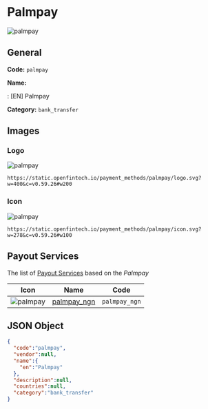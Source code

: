 
# Palmpay 
![palmpay](https://static.openfintech.io/payment_methods/palmpay/logo.svg?w=400&c=v0.59.26#w200)  

## General 
**Code:** `palmpay` 
 
**Name:** 
 
:	[EN] Palmpay 
 
**Category:** `bank_transfer` 
 

## Images 

### Logo 
![palmpay](https://static.openfintech.io/payment_methods/palmpay/logo.svg?w=400&c=v0.59.26#w200)  

```
https://static.openfintech.io/payment_methods/palmpay/logo.svg?w=400&c=v0.59.26#w200
```  

### Icon 
![palmpay](https://static.openfintech.io/payment_methods/palmpay/icon.svg?w=278&c=v0.59.26#w100)  

```
https://static.openfintech.io/payment_methods/palmpay/icon.svg?w=278&c=v0.59.26#w100
```  

## Payout Services 
 
The list of [Payout Services](/payout-services/) based on the _Palmpay_ 

|Icon|Name|Code| 
|:---:|:---:|:---:| 
|![palmpay](https://static.openfintech.io/payout_methods/palmpay/icon.svg?w=278&c=v0.59.26#w40) |[palmpay_ngn](/payout-services/palmpay_ngn/)|`palmpay_ngn`| 
 

## JSON Object 

```json
{
  "code":"palmpay",
  "vendor":null,
  "name":{
    "en":"Palmpay"
  },
  "description":null,
  "countries":null,
  "category":"bank_transfer"
}
```  
